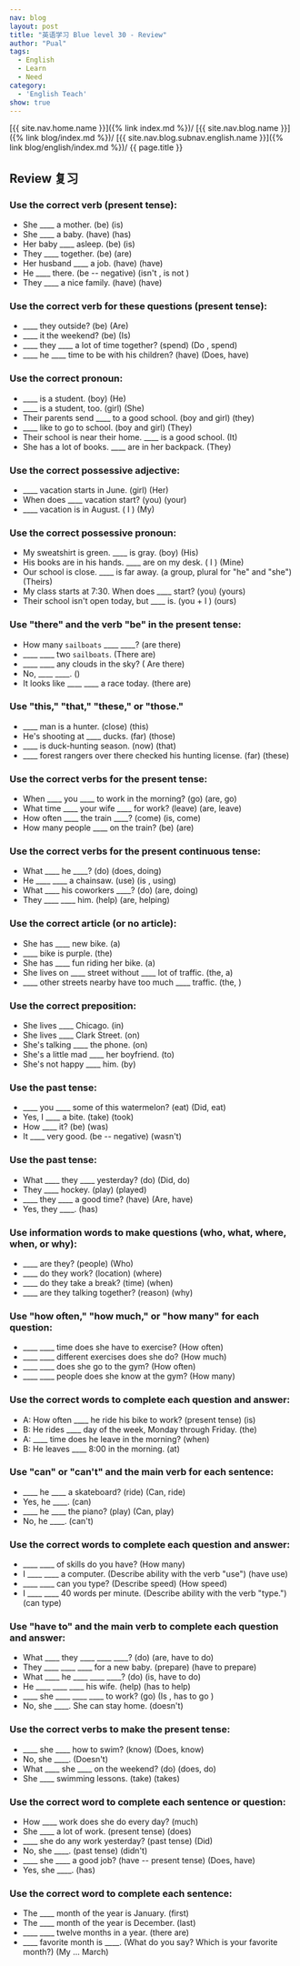 ```yaml
---
nav: blog
layout: post
title: "英语学习 Blue level 30 - Review"
author: "Pual"
tags:
  - English
  - Learn
  - Need
category:
  - 'English Teach'
show: true
---
```


[{{ site.nav.home.name }}]({% link index.md %})/
[{{ site.nav.blog.name }}]({% link blog/index.md %})/
[{{ site.nav.blog.subnav.english.name }}]({% link blog/english/index.md %})/
{{ page.title }}

## Review 复习

### Use the correct verb (present tense):  

- She ____ a mother. (be) (is)
- She ____ a baby. (have) (has)
- Her baby ____ asleep. (be) (is)
- They ____ together. (be) (are)
- Her husband ____ a job. (have) (have)
- He ____ there. (be -- negative) (isn't , is not )
- They ____ a nice family. (have) (have)

### Use the correct verb for these questions (present tense):

- ____ they outside? (be) (Are)
- ____ it the weekend? (be) (Is)
- ____ they ____ a lot of time together? (spend) (Do , spend)
- ____ he ____ time to be with his children? (have) (Does, have)

### Use the correct pronoun:

- ____ is a student. (boy) (He)
- ____ is a student, too. (girl) (She)
- Their parents send ____ to a good school. (boy and girl) (they)
- ____ like to go to school. (boy and girl) (They)
- Their school is near their home. ____ is a good school. (It)
- She has a lot of books. ____ are in her backpack. (They)

### Use the correct possessive adjective:

- ____ vacation starts in June.  (girl)  (Her)
- When does ____ vacation start?   (you) (your)
- ____ vacation is in August.   ( I ) (My)

### Use the correct possessive pronoun:

- My sweatshirt is green.  ____ is gray. (boy) (His)
- His books are in his hands. ____ are on my desk. ( I ) (Mine)
- Our school is close. ____ is far away. (a group, plural for "he" and "she") (Theirs)
- My class starts at 7:30. When does ____ start? (you) (yours)
- Their school isn't open today, but ____ is. (you + I ) (ours)

### Use "there" and the verb "be" in the present tense:

- How many `sailboats` ____ ____? (are  there)
- ____ ____ two `sailboats`. (There are)
-  ____ ____ any clouds in the sky? ( Are there)
- No, ____ ____. ()
- It looks like ____ ____ a race today. (there are)

### Use "this," "that," "these," or "those."

- ____ man is a hunter. (close)  (this)
- He's shooting at ____ ducks. (far) (those)
-  ____ is duck-hunting season. (now)  (that)
- ____ forest rangers over there checked his hunting license. (far) (these)

### Use the correct verbs for the present tense:

- When ____ you ____ to work in the morning? (go) (are, go)
- What time ____ your wife ____ for work? (leave) (are, leave)
- How often ____ the train ____? (come) (is, come)
- How many people ____ on the train? (be) (are)

### Use the correct verbs for the present continuous tense:

- What ____ he ____? (do) (does, doing)
- He ____ ____ a chainsaw. (use) (is , using)
- What ____ his coworkers ____? (do) (are, doing)
- They ____ ____ him. (help) (are, helping)

### Use the correct article (or no article):

- She has ____ new bike. (a)
- ____ bike is purple. (the)
- She has ____ fun riding her bike. (a)
- She lives on ____ street without ____ lot of traffic. (the, a)
- ____ other streets nearby have too much ____ traffic. (the, )

### Use the correct preposition:

- She lives ____ Chicago. (in)
- She lives ____ Clark Street. (on)
- She's talking ____ the phone. (on)
- She's a little mad ____ her boyfriend. (to)
- She's not happy ____ him. (by)

### Use the past tense:

- ____ you ____ some of this watermelon? (eat) (Did, eat)
- Yes, I ____ a bite. (take) (took)
- How ____ it? (be) (was)
- It ____ very good. (be -- negative) (wasn't)

### Use the past tense:

- What ____ they ____ yesterday? (do) (Did, do)
- They ____ hockey. (play) (played)
- ____ they ____ a good time? (have) (Are, have)
- Yes, they ____. (has)

### Use information words to make questions (who, what, where, when, or why):

- ____ are they? (people) (Who)
- ____ do they work? (location) (where)
- ____ do they take a break? (time) (when)
- ____ are they talking together? (reason) (why)

### Use "how often," "how much," or "how many" for each question:

- ____ ____ time does she have to exercise? (How often)
- ____ ____ different exercises does she do? (How much)
- ____ ____ does she go to the gym? (How often)
- ____ ____ people does she know at the gym? (How many)

### Use the correct words to complete each question and answer:

- A: How often ____ he ride his bike to work? (present tense) (is)
- B: He rides ____ day of the week, Monday through Friday. (the)
- A: ____ time does he leave in the morning? (when)
- B: He leaves ____ 8:00 in the morning. (at)

### Use "can" or "can't" and the main verb for each sentence:

- ____ he ____ a skateboard? (ride) (Can, ride)
- Yes, he ____. (can)
- ____ he ____ the piano? (play) (Can, play)
- No, he ____. (can't)

### Use the correct words to complete each question and answer:

- ____ ____ of skills do you have? (How many)
- I ____ ____ a computer. (Describe ability with the verb "use") (have use)
- ____ ____ can you type? (Describe speed) (How speed)
- I ____ ____ 40 words per minute. (Describe ability with the verb "type.") (can type)

### Use "have to" and the main verb to complete each question and answer:

- What ____ they ____ ____ ____? (do) (are, have to do)
- They ____ ____ ____ for a new baby. (prepare) (have to prepare)
- What ____ he ____ ____ ____? (do) (is, have to do)
- He ____ ____ ____ his wife. (help) (has to help)
- ____ she ____ ____ ____ to work? (go) (Is , has to go )
- No, she ____. She can stay home. (doesn't)

### Use the correct verbs to make the present tense:

- ____ she ____ how to swim? (know) (Does, know)
- No, she ____. (Doesn't)
- What ____ she ____ on the weekend? (do) (does, do)
- She ____ swimming lessons. (take) (takes)

### Use the correct word to complete each sentence or question:

- How ____ work does she do every day? (much)
- She ____ a lot of work. (present tense) (does)
- ____ she do any work yesterday? (past tense) (Did)
- No, she ____. (past tense) (didn't)
- ____ she ____ a good job? (have -- present tense) (Does, have)
- Yes, she ____. (has)

### Use the correct word to complete each sentence:

- The ____ month of the year is January. (first)
- The ____ month of the year is December. (last)
- ____ ____ twelve months in a year. (there are)
- ____ favorite month is ____. (What do you say? Which is your favorite month?) (My ... March)
